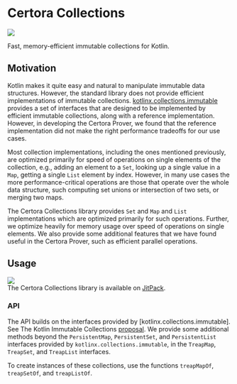 # Certora Collections

[![](https://jitpack.io/v/certora/collections.svg)](https://jitpack.io/#certora/collections)

Fast, memory-efficient immutable collections for Kotlin.

## Motivation

Kotlin makes it quite easy and natural to manipulate immutable data structures. However, the standard library does not
provide efficient implementations of immutable collections.
[kotlinx.collections.immutable](https://github.com/Kotlin/kotlinx.collections.immutable) provides a set of interfaces
that are designed to be implemented by efficient immutable collections, along with a reference implementation. However,
in developing the Certora Prover, we found that the reference implementation did not make the right performance
tradeoffs for our use cases.

Most collection implementations, including the ones mentioned previously, are optimized primarily for speed of
operations on single elements of the collection, e.g., adding an element to a `Set`, looking up a single value in a
`Map`, getting a single `List` element by index. However, in many use cases the more performance-critical operations are
those that operate over the whole data structure, such computing set unions or intersection of two sets, or merging two
maps.

The Certora Collections library provides `Set` and `Map` and `List` implementations which are optimized primarily for
such operations.  Further, we optimize heavily for memory usage over speed of operations on single elements.  We also
provide some additional features that we have found useful in the Certora Prover, such as efficient parallel operations.

## Usage

[![](https://jitpack.io/v/certora/collections.svg)](https://jitpack.io/#certora/collections)<br/>
The Certora Collections library is available on [JitPack](https://jitpack.io/#certora/collections).

### API

The API builds on the interfaces provided by [kotlinx.collections.immutable].  See The Kotlin Immutable Collections
[proposal](https://github.com/Kotlin/kotlinx.collections.immutable/blob/master/proposal.md).  We provide some additional
methods beyond the `PersistentMap`, `PersistentSet`, and `PersistentList` interfaces provided by
`kotlinx.collections.immutable`, in the `TreapMap`, `TreapSet`, and `TreapList` interfaces.

To create instances of these collections, use the functions `treapMapOf`, `treapSetOf`, and `treapListOf`.
